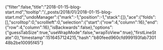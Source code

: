 {"filter":false,"title":"2018-01-15-blog-start.md","tooltip":"/_posts/2018/01/2018-01-15-blog-start.md","undoManager":{"mark":-1,"position":-1,"stack":[]},"ace":{"folds":[],"scrolltop":0,"scrollleft":0,"selection":{"start":{"row":4,"column":16},"end":{"row":4,"column":16},"isBackwards":false},"options":{"guessTabSize":true,"useWrapMode":false,"wrapToView":true},"firstLineState":0},"timestamp":1516457124215,"hash":"b80feed960cfd999193fab730148b2be10095f45"}